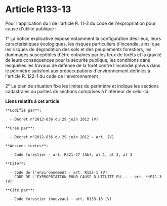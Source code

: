 # Article R133-13

Pour l'application du I de l'article R. 11-3 du code de l'expropriation pour cause d'utilité publique : 

1° La notice explicative expose notamment la configuration des lieux, leurs caractéristiques écologiques, les risques
particuliers d'incendie, ainsi que les risques de dégradation des sols et des peuplements forestiers, les dommages
susceptibles d'être entraînés par les feux de forêts et la gravité de leurs conséquences pour la sécurité publique, les
conditions dans lesquelles les travaux de défense de la forêt contre l'incendie prévus dans le périmètre satisfont aux
préoccupations d'environnement définies à l'article R. 122-1 du code de l'environnement ; 

2° Le plan de situation fixe les limites du périmètre et indique les sections cadastrales ou parties de sections comprises à
l'intérieur de celui-ci.

**Liens relatifs à cet article**

	**Codifié par**:

	  - Décret n°2012-836 du 29 juin 2012 (V)

	**Créé par**:

	  - Décret n°2012-836 du 29 juin 2012 - art. (V)

	**Anciens textes**:

	  - Code forestier - art. R321-27 (Ab), al 1, al 2, al 3

	**Cite**:

	  - Code de l'environnement - art. R122-1 (V)
	  - CODE DE L'EXPROPRIATION POUR CAUSE D'UTILITE PU... - art. **R11-3 (V)

	**Cité par**:

	  - Code forestier (nouveau) - art. R133-18 (V)
